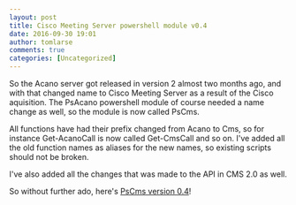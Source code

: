 ```yaml
---
layout: post
title: Cisco Meeting Server powershell module v0.4
date: 2016-09-30 19:01
author: tomlarse
comments: true
categories: [Uncategorized]
---
```

So the Acano server got released in version 2 almost two months ago, and with that changed name to Cisco Meeting Server as a result of the Cisco aquisition. The PsAcano powershell module of course needed a name change as well, so the module is now called PsCms.

All functions have had their prefix changed from Acano to Cms, so for instance Get-AcanoCall is now called Get-CmsCall and so on. I've added all the old function names as aliases for the new names, so existing scripts should not be broken.

I've also added all the changes that was made to the API in CMS 2.0 as well.

So without further ado, here's <a href="https://github.com/tomlarse/PsCms/releases/tag/v0.4" target="_blank">PsCms version 0.4</a>!
